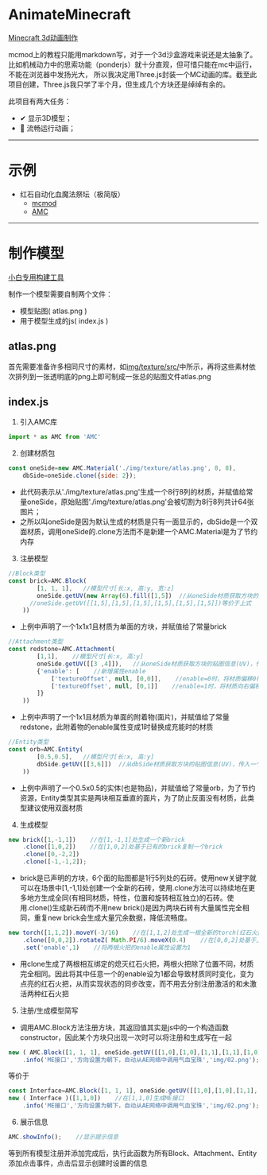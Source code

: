 # AnimateMinecraft

[Minecraft 3d动画制作](https://github.com/CJL233/AnimateMinecraft)

mcmod上的教程只能用markdown写，对于一个3d沙盒游戏来说还是太抽象了。比如机械动力中的思索功能（ponderjs）就十分直观，但可惜只能在mc中运行，不能在浏览器中发扬光大，
所以我决定用Three.js封装一个MC动画的库。截至此项目创建，Three.js我只学了半个月，但生成几个方块还是绰绰有余的。

此项目有两大任务：
* ✔ 显示3D模型； 
* 🔲 流畅运行动画； 

---
# 示例
* 红石自动化血魔法祭坛（极简版）
  * [mcmod](https://www.mcmod.cn/post/2343.html)
  * [AMC](https://cjl233.github.io/AnimateMinecraft/examples/altar/)


---
# 制作模型
[小白专用构建工具](https://cjl233.github.io/AnimateMinecraft/buildTool/)

制作一个模型需要自制两个文件：
* 模型贴图( atlas.png )
* 用于模型生成的js( index.js )

## atlas.png

首先需要准备许多相同尺寸的素材，如[img/texture/src/](examples/altar/img/src)中所示，再将这些素材依次排列到一张透明底的png上即可制成一张总的贴图文件atlas.png

## index.js

1. 引入AMC库
```javascript
import * as AMC from 'AMC'
```
2. 创建材质包
```javascript
const oneSide=new AMC.Material('./img/texture/atlas.png', 8, 8),
    dbSide=oneSide.clone({side: 2});
```
  * 此代码表示从'./img/texture/atlas.png'生成一个8行8列的材质，并赋值给常量oneSide，原始贴图'./img/texture/atlas.png'会被切割为8行8列共计64张图片；
  * 之所以叫oneSide是因为默认生成的材质是只有一面显示的，dbSide是一个双面材质，调用oneSide的.clone方法而不是新建一个AMC.Material是为了节约内存
3. 注册模型
```javascript
//Block类型
const brick=AMC.Block(
        [1, 1, 1],   //模型尺寸[长:x, 高:y, 宽:z]
        oneSide.getUV(new Array(6).fill([1,5])  //从oneSide材质获取方块的贴图信息(UV)，传入一个二维数组[x+:[U,V], x-:[U,V], y+:[U,V], y-:[U,V], z+:[U,V], z-:[U,V]]
      //oneSide.getUV([[1,5],[1,5],[1,5],[1,5],[1,5],[1,5]])等价于上式
    ))
```
  * 上例中声明了一个1x1x1且材质为单面的方块，并赋值给了常量brick
```javascript
//Attachment类型
const redstone=AMC.Attachment(
        [1,1],    //模型尺寸[长:x, 高:y]
        oneSide.getUV([[3 ,4]]),   //从oneSide材质获取方块的贴图信息(UV)，传入一个二维数组[x+:[U,V]]
        {'enable': [    //新增属性enable
            ['textureOffset', null, [0,0]],    //enable=0时，将材质偏移0行0列，即不改变材质
            ['textureOffset', null, [0,1]]    //enable=1时，将材质向右偏移1列，恰好为红石充能时的材质
        ]}
    ))
```
  * 上例中声明了一个1x1且材质为单面的附着物(面片)，并赋值给了常量redstone，此附着物的enable属性变成1时替换成充能时的材质
```javascript
//Entity类型
const orb=AMC.Entity(
        [0.5,0.5],   //模型尺寸[长:x, 高:y]
        dbSide.getUV([[3,6]])  //从dbSide材质获取方块的贴图信息(UV)，传入一个二维数组[x+:[U,V]]
    ))
```
  * 上例中声明了一个0.5x0.5的实体(也是物品)，并赋值给了常量orb，为了节约资源，Entity类型其实是两块相互垂直的面片，为了防止反面没有材质，此类型建议使用双面材质
4. 生成模型
```javascript
new brick([1,-1,1])    //在[1,-1,1]处生成一个新brick
    .clone([1,0,2])    //在[1,0,2]处基于已有的brick复制一个brick
    .clone([0,-2,2])
    .clone([-1,-1,2]);
```
  * brick是已声明的方块，6个面的贴图都是1行5列处的石砖。使用new关键字就可以在场景中[1,-1,1]处创建一个全新的石砖，使用.clone方法可以持续地在更多地方生成全同(有相同材质，特性，位置和旋转相互独立)的石砖。使用.clone()生成新石砖而不用new brick()是因为两块石砖有大量属性完全相同，重复new brick会生成大量冗余数据，降低流畅度。
```javascript
new torch([1,1,2]).moveY(-3/16)    //在[1,1,2]处生成一根全新的torch(红石火把)，并将其沿Y轴向下移动-3/16
    .clone([0,0,2]).rotateZ( Math.PI/6).moveX(0.4)    //在[0,0,2]处基于上面的torch克隆一个torch，并将其绕Z轴旋转30°再沿X轴平移0.4个单位长度
    .set('enable',1)    //将两根火把的enable属性设置为1
```
  * 用clone生成了两根相互绑定的熄灭红石火把，两根火把除了位置不同，材质完全相同。因此将其中任意一个的enable设为1都会导致材质同时变化，变为点亮的红石火把，从而实现状态的同步改变，而不用去分别注册激活的和未激活两种红石火把

5. 注册/生成模型简写

  * 调用AMC.Block方法注册方块，其返回值其实是js中的一个构造函数constructor，因此某个方块只出现一次时可以将注册和生成写在一起
```javascript
new ( AMC.Block([1, 1, 1], oneSide.getUV([[1,0],[1,0],[1,1],[1,1],[1,0],[1,0]])) )([1,1,0])
    .info('ME接口','方向设置为朝下，自动从AE网络中调用气血宝珠','img/02.png');
```
等价于
```javascript
const Interface=AMC.Block([1, 1, 1], oneSide.getUV([[1,0],[1,0],[1,1],[1,1],[1,0],[1,0]]));    //注册1x1x1的ME接口
new ( Interface )([1,1,0])    //在[1,1,0]生成ME接口
    .info('ME接口','方向设置为朝下，自动从AE网络中调用气血宝珠','img/02.png');    //为这个ME接口添加提示信息.info(标题, 内容文本, 图片的链接)，在点击到ME接口时会显示这些信息
```

6. 展示信息
```javascript
AMC.showInfo();    //显示提示信息
```
等到所有模型注册并添加完成后，执行此函数为所有Block、Attachment、Entity添加点击事件，点击后显示创建时设置的信息
